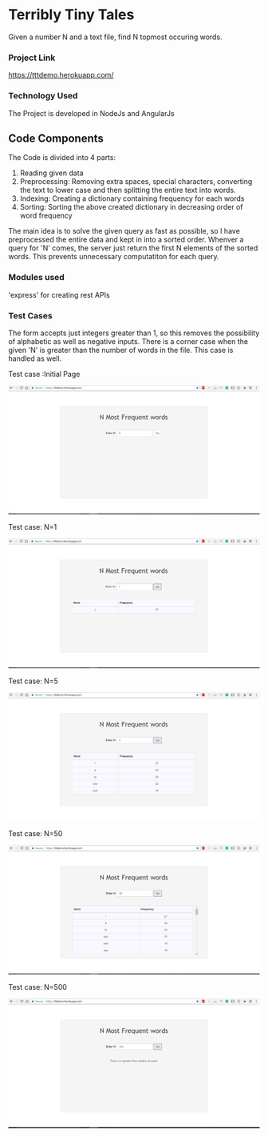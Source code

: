 # Terribly Tiny Tales

Given a number N and a text file, find N topmost occuring words.

### Project Link

https://tttdemo.herokuapp.com/

### Technology Used

The  Project is developed in NodeJs and AngularJs

## Code Components

The Code is divided into 4 parts:
1. Reading given data
2. Preprocessing: Removing extra spaces, special characters, converting the text to lower case and then splitting the entire text into words.
3. Indexing: Creating a dictionary containing frequency for each words
4. Sorting: Sorting the above created dictionary in decreasing order of word frequency

The main idea is to solve the given query as fast as possible, so I have preprocessed the entire data and kept in into a sorted order. Whenver a query for 'N' comes, the server just return the first N elements of the sorted words.
This prevents unnecessary computatiton for each query. 

### Modules used

'express' for creating rest APIs


### Test Cases

The form accepts just integers greater than 1, so this removes the possibility of alphabetic as well as negative inputs.
There is a corner case when the given 'N' is greater than the number of words in the file. This case is handled as well.

Test case :Initial Page

![alt text](https://raw.githubusercontent.com/pranay-thl/ttt/master/demo/1.png)

Test case: N=1

![alt text](https://raw.githubusercontent.com/pranay-thl/ttt/master/demo/2.png)

Test case: N=5

![alt text](https://raw.githubusercontent.com/pranay-thl/ttt/master/demo/3.png)

Test case: N=50

![alt text](https://raw.githubusercontent.com/pranay-thl/ttt/master/demo/4.png)

Test case: N=500

![alt text](https://raw.githubusercontent.com/pranay-thl/ttt/master/demo/5.png)






